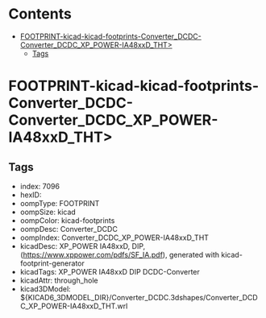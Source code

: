 



Contents
========

* [FOOTPRINT-kicad-kicad-footprints-Converter_DCDC-Converter_DCDC_XP_POWER-IA48xxD_THT>](#footprint-kicad-kicad-footprints-converter_dcdc-converter_dcdc_xp_power-ia48xxd_tht)
	* [Tags](#tags)

# FOOTPRINT-kicad-kicad-footprints-Converter_DCDC-Converter_DCDC_XP_POWER-IA48xxD_THT>

## Tags

- index: 7096
- hexID: 
- oompType: FOOTPRINT
- oompSize: kicad
- oompColor: kicad-footprints
- oompDesc: Converter_DCDC
- oompIndex: Converter_DCDC_XP_POWER-IA48xxD_THT
- kicadDesc: XP_POWER  IA48xxD, DIP, (https://www.xppower.com/pdfs/SF_IA.pdf), generated with kicad-footprint-generator
- kicadTags: XP_POWER  IA48xxD DIP DCDC-Converter
- kicadAttr: through_hole
- kicad3DModel: ${KICAD6_3DMODEL_DIR}/Converter_DCDC.3dshapes/Converter_DCDC_XP_POWER-IA48xxD_THT.wrl
